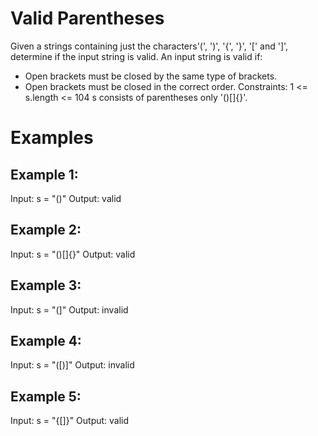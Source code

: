 # Valid Parentheses
Given a strings containing just the characters'(', ')', '{', '}', '[' and ']', determine if the input string is valid.
An input string is valid if:
* Open brackets must be closed by the same type of brackets.
* Open brackets must be closed in the correct order.
Constraints:
1 <= s.length <= 104
s consists of parentheses only '()[]{}'.

# Examples
## Example 1:
Input: s = "()"
Output: valid

## Example 2:
Input: s = "()[]{}"
Output: valid

## Example 3:
Input: s = "(]"
Output: invalid

## Example 4:
Input: s = "([)]"
Output: invalid

## Example 5:
Input: s = "{[]}"
Output: valid
